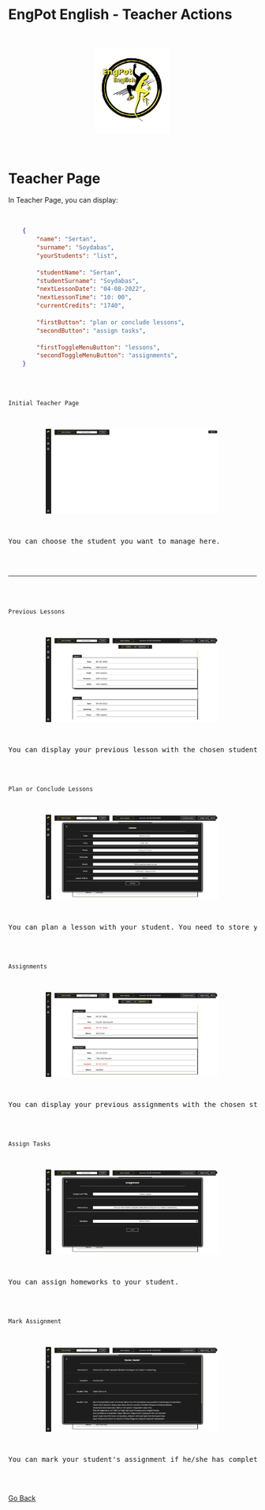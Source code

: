 <h1>EngPot English - Teacher Actions</h1>

<br>

<p align="center">
  <img src="../media/logo/EngPotLogo.png" alt="EngPot Logo" width=30%>
</p>

<br>

<h1>Teacher Page</h1>

In Teacher Page, you can display:

<br>

```json
    {
        "name": "Sertan",
        "surname": "Soydabas",
        "yourStudents": "list",

        "studentName": "Sertan",
        "studentSurname": "Soydabas",
        "nextLessonDate": "04-08-2022",
        "nextLessonTime": "10: 00",
        "currentCredits": "1740",

        "firstButton": "plan or conclude lessons",
        "secondButton": "assign tasks",

        "firstToggleMenuButton": "lessons",
        "secondToggleMenuButton": "assignments",
    }
```

<br><br>

<code>Initial Teacher Page</code>

<br>

<p align="center">
  <img src="../media/tutorials/Teacher/teacherPageBlank.png" alt="EngPot Logo" width=70%>
</p>

<br>

<pre>You can choose the student you want to manage here.</pre>

<br><br>

---

<br><br>

<code>Previous Lessons</code>

<br>

<p align="center">
  <img src="../media/tutorials/Teacher/teacherPage.png" alt="EngPot Logo" width=70%>
</p>

<br>

<pre>You can display your previous lesson with the chosen student.</pre>

<br><br>

<code>Plan or Conclude Lessons</code>

<br>

<p align="center">
  <img src="../media/tutorials/Teacher/teacherPagePlanConclude.png" alt="EngPot Logo" width=70%>
</p>

<br>

<pre>You can plan a lesson with your student. You need to store your topics and lesson time to plan it. You can also conclude your planned lesson with an additional field on lesson status - done, postponed, cancelled, ghosted.</pre>

<br><br>

<code>Assignments</code>

<br>

<p align="center">
  <img src="../media/tutorials/Teacher/teacherPage2.png" alt="EngPot Logo" width=70%>
</p>

<br>

<pre>You can display your previous assignments with the chosen student.</pre>

<br><br>

<code>Assign Tasks</code>

<br>

<p align="center">
  <img src="../media/tutorials/Teacher/teacherPageAssignment.png" alt="EngPot Logo" width=70%>
</p>

<br>

<pre>You can assign homeworks to your student.</pre>

<br><br>

<code>Mark Assignment</code>

<br>

<p align="center">
  <img src="../media/tutorials/Teacher/teacherPageMarkAssignment.png" alt="EngPot Logo" width=70%>
</p>

<br>

<pre>You can mark your student's assignment if he/she has completed it.</pre>

<br><br>

[Go Back](../README.md)